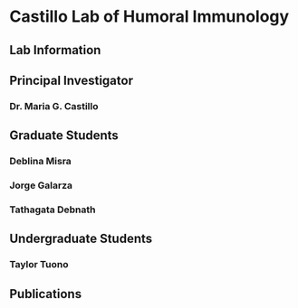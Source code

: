 # Castillo Lab of Humoral Immunology

## Lab Information

## Principal Investigator

### Dr. Maria G. Castillo

## Graduate Students

### Deblina Misra

### Jorge Galarza  

### Tathagata Debnath

## Undergraduate Students

### Taylor Tuono

## Publications
